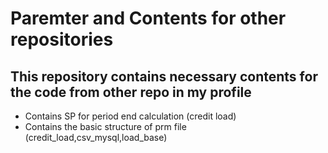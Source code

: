 # Paremter and Contents for other repositories

## This repository contains necessary contents for the code from other repo in my profile

* Contains SP for period end calculation (credit load)
* Contains the basic structure of prm file (credit_load,csv_mysql,load_base)  
